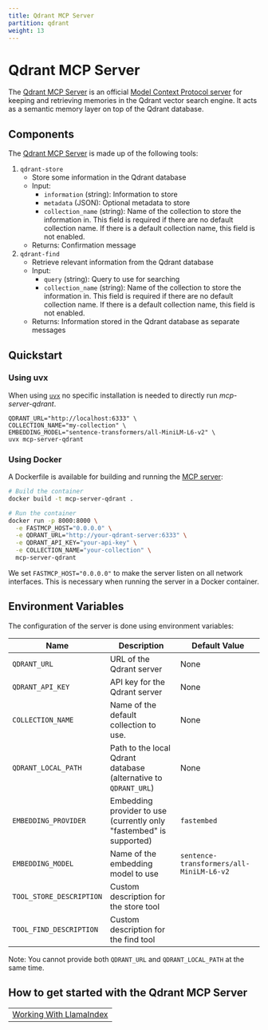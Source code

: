 ```yaml
---
title: Qdrant MCP Server
partition: qdrant
weight: 13
---
```

# Qdrant MCP Server 
The [Qdrant MCP Server](https://github.com/qdrant/mcp-server-qdrant) is an official [Model Context Protocol server](https://modelcontextprotocol.io/introduction) for keeping and retrieving memories in the Qdrant vector search engine. It acts as a semantic memory layer on top of the Qdrant database.

## Components 
The [Qdrant MCP Server](https://github.com/qdrant/mcp-server-qdrant) is made up of the following tools:

1. `qdrant-store`
   - Store some information in the Qdrant database
   - Input:
     - `information` (string): Information to store
     - `metadata` (JSON): Optional metadata to store
     - `collection_name` (string): Name of the collection to store the information in. This field is required if there are no default collection name.
                                   If there is a default collection name, this field is not enabled.
   - Returns: Confirmation message
2. `qdrant-find`
   - Retrieve relevant information from the Qdrant database
   - Input:
     - `query` (string): Query to use for searching
     - `collection_name` (string): Name of the collection to store the information in. This field is required if there are no default collection name.
                                   If there is a default collection name, this field is not enabled.
   - Returns: Information stored in the Qdrant database as separate messages


## Quickstart
### Using uvx
When using [`uvx`](https://docs.astral.sh/uv/guides/tools/#running-tools) no specific installation is needed to directly run *mcp-server-qdrant*.

```shell
QDRANT_URL="http://localhost:6333" \
COLLECTION_NAME="my-collection" \
EMBEDDING_MODEL="sentence-transformers/all-MiniLM-L6-v2" \
uvx mcp-server-qdrant
```

### Using Docker
A Dockerfile is available for building and running the [MCP server](https://github.com/qdrant/mcp-server-qdrant):
```bash
# Build the container
docker build -t mcp-server-qdrant .

# Run the container
docker run -p 8000:8000 \
  -e FASTMCP_HOST="0.0.0.0" \
  -e QDRANT_URL="http://your-qdrant-server:6333" \
  -e QDRANT_API_KEY="your-api-key" \
  -e COLLECTION_NAME="your-collection" \
  mcp-server-qdrant
```

We set `FASTMCP_HOST="0.0.0.0"` to make the server listen on all network interfaces. This is necessary when running the server in a Docker container.

## Environment Variables
The configuration of the server is done using environment variables:

| Name                     | Description                                                         | Default Value                                                     |
|--------------------------|---------------------------------------------------------------------|-------------------------------------------------------------------|
| `QDRANT_URL`             | URL of the Qdrant server                                            | None                                                              |
| `QDRANT_API_KEY`         | API key for the Qdrant server                                       | None                                                              |
| `COLLECTION_NAME`        | Name of the default collection to use.                              | None                                                              |
| `QDRANT_LOCAL_PATH`      | Path to the local Qdrant database (alternative to `QDRANT_URL`)     | None                                                              |
| `EMBEDDING_PROVIDER`     | Embedding provider to use (currently only "fastembed" is supported) | `fastembed`                                                       |
| `EMBEDDING_MODEL`        | Name of the embedding model to use                                  | `sentence-transformers/all-MiniLM-L6-v2`                          |
| `TOOL_STORE_DESCRIPTION` | Custom description for the store tool                               | 
| `TOOL_FIND_DESCRIPTION`  | Custom description for the find tool                                | 

Note: You cannot provide both `QDRANT_URL` and `QDRANT_LOCAL_PATH` at the same time.

## How to get started with the Qdrant MCP Server
|                 | 
|--------------------------------------------|
| [Working With LlamaIndex](/documentation/qdrant-mcp-server/mcp-llamaindex/)        | 

